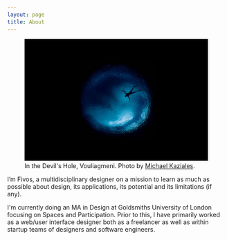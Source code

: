 ```yaml
---
layout: page
title: About
---
```

<figure>
    <img src="/images/2017/06/in-a-well.jpg" class="imgbleed">
    <figcaption>In the Devil's Hole, Vouliagmeni. Photo by <a href="https://www.instagram.com/mkaziales">Michael Kaziales</a>.</figcaption>
</figure>

I’m Fivos, a multidisciplinary designer on a mission to learn as much as possible about design, its applications, its potential and its limitations (if any).

I'm currently doing an MA in Design at Goldsmiths University of London focusing on Spaces and Participation. Prior to this, I have primarily worked as a web/user interface designer both as a freelancer as well as within startup teams of designers and software engineers.